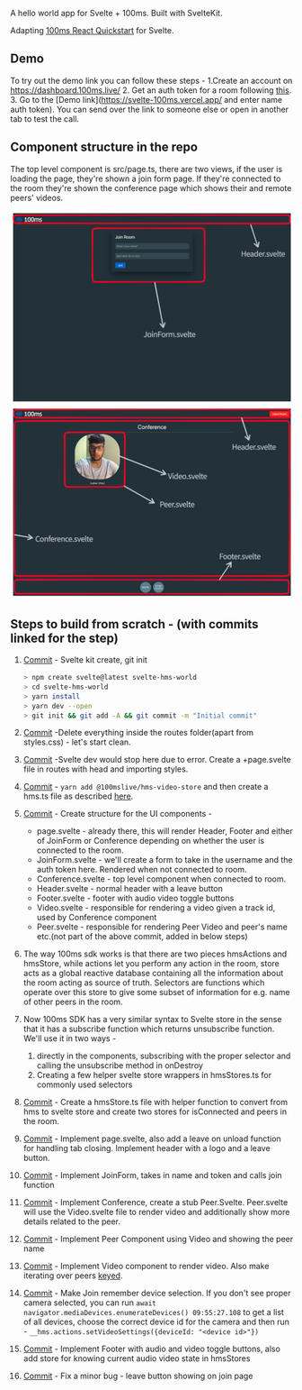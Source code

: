 A hello world app for Svelte + 100ms. Built with SvelteKit.

Adapting [100ms React Quickstart](https://www.100ms.live/docs/javascript/v2/guides/react-quickstart) for Svelte.

## Demo

To try out the demo link you can follow these steps - 
1.Create an account on https://dashboard.100ms.live/
2. Get an auth token for a room following [this](https://www.100ms.live/docs/javascript/v2/guides/token#getting-a-temporary-token).
3. Go to the [Demo link](https://svelte-100ms.vercel.app/ and enter name auth token). You can send over the link to someone else or
  open in another tab to test the call.

## Component structure in the repo

The top level component is src/page.ts, there are two views, if the user is loading the page, they're shown a join form page. If they're connected to the room they're shown the conference page which shows their and remote peers' videos.

![Join Page](./static/joinForm.png)
![Conference Page](./static/conference.png)

## Steps to build from scratch - (with commits linked for the step)

1. [Commit](https://github.com/100mslive/svelte-100ms/commit/e8d29ab266b3d9a1b92a55bcf0d2c259dc206c51) - Svelte kit create, git init
   ```sh
   > npm create svelte@latest svelte-hms-world
   > cd svelte-hms-world
   > yarn install
   > yarn dev --open
   > git init && git add -A && git commit -m "Initial commit"
   ```

2. [Commit](https://github.com/100mslive/svelte-100ms/commit/da65da4875b279ab10cc43f2cc18a2aff0471388) -Delete everything inside the routes folder(apart from styles.css) - let's start clean.
3. [Commit](https://github.com/100mslive/svelte-100ms/commit/11f3359672ad89f6e0fdd0e8205d66a9847e53d7) -Svelte dev would stop here due to error. Create a +page.svelte file in routes with head and importing styles.
4. [Commit](https://github.com/100mslive/svelte-100ms/commit/37ed4c2d5cee13166d9aae433e05fc10031c5794) - `yarn add @100mslive/hms-video-store` and then create a hms.ts file as described [here](https://www.100ms.live/docs/javascript/v2/features/integration#java-script).
5. [Commit](https://github.com/100mslive/svelte-100ms/commit/1c73da6d6c35b3f8d72e7af431c352271f44c0a7) - Create structure for the UI components -
   - page.svelte - already there, this will render Header, Footer and either of JoinForm or Conference depending on whether the user is connected to the room. 
   - JoinForm.svelte - we'll create a form to take in the username and the auth token here. Rendered when not connected to room.
   - Conference.svelte - top level component when connected to room. 
   - Header.svelte - normal header with a leave button
   - Footer.svelte - footer with audio video toggle buttons
   - Video.svelte - responsible for rendering a video given a track id, used by Conference component
   - Peer.svelte - responsible for rendering Peer Video and peer's name etc.(not part of the above commit, added in below steps)
6. The way 100ms sdk works is that there are two pieces hmsActions and hmsStore, while actions let you perform any action in the room, store acts as a global reactive database containing all the information about the room acting as source of truth. Selectors are functions which operate over this store to give some subset of information for e.g. name of other peers in the room.
7. Now 100ms SDK has a very similar syntax to Svelte store in the sense that it has a subscribe function which returns unsubscribe function. We'll use it in two ways - 
   1. directly in the components, subscribing with the proper selector and calling the unsubscribe method in onDestroy
   2. Creating a few helper svelte store wrappers in hmsStores.ts for commonly used selectors
8. [Commit](https://github.com/100mslive/svelte-100ms/compare/1c73da6d6c35b3f8d72e7af431c352271f44c0a7...1369ffb7df99011597ccef154e98ee46c0a15f79) - Create a hmsStore.ts file with helper function to convert from hms to svelte store and create two stores for isConnected and peers in the room.
9. [Commit](https://github.com/100mslive/svelte-100ms/commit/f56642e570ff6147d7dda4b0a476f5a8301fbc53) - Implement page.svelte, also add a leave on unload function for handling tab closing. Implement header with a logo and a leave button.
10. [Commit](https://github.com/100mslive/svelte-100ms/commit/5709a4b4246b181d9c2af6ff54a1ee27d477d2cf) - Implement JoinForm, takes in name and token and calls join function
11. [Commit](https://github.com/100mslive/svelte-100ms/commit/43b4e7c8e0aa4000e1295902846ce6e956b744f1) - Implement Conference, create a stub Peer.Svelte. Peer.svelte will use the Video.svelte file to render video and additionally show more details related to the peer.
12. [Commit](https://github.com/100mslive/svelte-100ms/commit/a378131b1957e0b7626ae32dc6670a8706374312) - Implement Peer Component using Video and showing the peer name
13. [Commit](https://github.com/100mslive/svelte-100ms/commit/e194353be5884a6f09694103b89f8fefbfd642cc) - Implement Video component to render video. Also make iterating over peers [keyed](https://svelte.dev/tutorial/keyed-each-blocks).
14. [Commit](https://github.com/100mslive/svelte-100ms/commit/1557c88d0360e561244b8577349d36ab2ee65dc9) - Make Join remember device selection. If you don't see proper camera selected, you can run `await navigator.mediaDevices.enumerateDevices()
    09:55:27.108` to get a list of all devices, choose the correct device id for the camera and then run - `__hms.actions.setVideoSettings({deviceId: "<device id>"})`
15. [Commit](https://github.com/100mslive/svelte-100ms/commit/64f8c659ea84f976043f880f11f2dcc1a994f199) - Implement Footer with audio and video toggle buttons, also add store for knowing current audio video state in hmsStores
16. [Commit](https://github.com/100mslive/svelte-100ms/commit/56a8cfd7cf610dd56d8d2a1dcdb1b22e7e9a4e6e) - Fix a minor bug - leave button showing on join page
